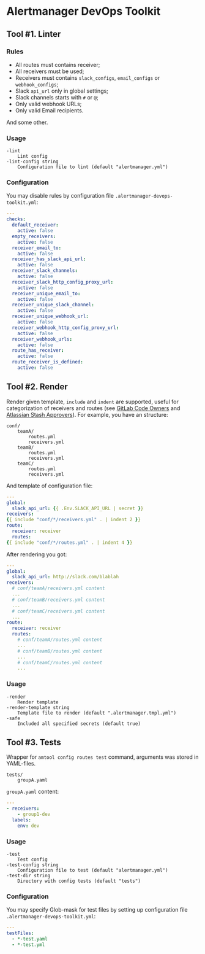 # Alertmanager DevOps Toolkit

## Tool #1. Linter

### Rules

* All routes must contains receiver;
* All receivers must be used;
* Receivers must contains `slack_configs`, `email_configs` or `webhook_configs`;
* Slack `api_url` only in global settings;
* Slack channels starts with `#` or `@`;
* Only valid webhook URLs;
* Only valid Email recipients.

And some other.

### Usage

```
-lint
    Lint config
-lint-config string
    Configuration file to lint (default "alertmanager.yml")
```

### Configuration

You may disable rules by configuration file `.alertmanager-devops-toolkit.yml`:

```yaml
---
checks:
  default_receiver:
    active: false
  empty_receivers:
    active: false
  receiver_email_to:
    active: false
  receiver_has_slack_api_url:
    active: false
  receiver_slack_channels:
    active: false
  receiver_slack_http_config_proxy_url:
    active: false
  receiver_unique_email_to:
    active: false
  receiver_unique_slack_channel:
    active: false
  receiver_unique_webhook_url:
    active: false
  receiver_webhook_http_config_proxy_url:
    active: false
  receiver_webhook_urls:
    active: false
  route_has_receiver:
    active: false
  route_receiver_is_defined:
    active: false
```

## Tool #2. Render

Render given template, `include` and `indent` are supported, useful for categorization of receivers and routes (see [GitLab Code Owners](https://docs.gitlab.com/ee/user/project/code_owners.html) and [Atlassian Stash Approvers](https://github.com/leominov/atlas-hook#prwizard)). For example, you have an structure:

```
conf/
    teamA/
        routes.yml
        receivers.yml
    teamB/
        routes.yml
        receivers.yml
    teamC/
        routes.yml
        receivers.yml
```

And template of configuration file:

```yaml
---
global:
  slack_api_url: {{ .Env.SLACK_API_URL | secret }}
receivers:
{{ include "conf/*/receivers.yml" . | indent 2 }}
route:
  receiver: receiver
  routes:
{{ include "conf/*/routes.yml" . | indent 4 }}
```

After rendering you got:

```yaml
---
global:
  slack_api_url: http://slack.com/blablah
receivers:
  # conf/teamA/receivers.yml content
  ...
  # conf/teamB/receivers.yml content
  ...
  # conf/teamC/receivers.yml content
  ...
route:
  receiver: receiver
  routes:
    # conf/teamA/routes.yml content
    ...
    # conf/teamB/routes.yml content
    ...
    # conf/teamC/routes.yml content
    ...
```

### Usage

```
-render
    Render template
-render-template string
    Template file to render (default ".alertmanager.tmpl.yml")
-safe
    Included all specified secrets (default true)
```

## Tool #3. Tests

Wrapper for `amtool config routes test` command, arguments was stored in YAML-files.

```
tests/
    groupA.yaml
```

`groupA.yaml` content:

```yaml
---
- receivers:
    - group1-dev
  labels:
    env: dev
```

### Usage

```
-test
    Test config
-test-config string
    Configuration file to test (default "alertmanager.yml")
-test-dir string
    Directory with config tests (default "tests")
```

### Configuration

You may specify Glob-mask for test files by setting up configuration file `.alertmanager-devops-toolkit.yml`:

```yaml
---
testFiles:
  - *-test.yaml
  - *-test.yml
```
